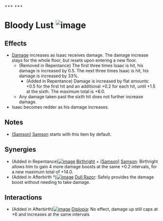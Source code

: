 +++
+++

 # Bloody Lust ![image](/image/Bloody_Lust.png) 

Effects
---------


* [Damage](/wiki/Damage "Damage") increases as Isaac receives damage. The damage increase stays for the whole floor, but resets upon entering a new floor.
	+ (Removed in Repentance) The first three times Isaac is hit, his damage is increased by 0.5. The next three times Isaac is hit, his damage is increased by 33%.
		- (Added in Repentance) Damage is increased by flat amounts: +0.5 for the first hit and an additional +0.2 for each hit, until +1.5 at the sixth. The maximum total is +6.0.
	+ Any damage taken past the sixth hit does not further increase damage.
* Isaac becomes redder as his damage increases.


Notes
-------


* [(Samson)](/wiki/Samson "Samson") [Samson](/wiki/Samson "Samson") starts with this item by default.


Synergies
-----------


* (Added in Repentance)[![image](/image/Birthright.png)](/wiki/Birthright "Birthright") [Birthright](/wiki/Birthright "Birthright") +  [(Samson)](/wiki/Samson "Samson") [Samson](/wiki/Samson "Samson"): Birthright allows him to gain 4 more damage boosts at the same +0.2 intervals, for a new maximum total of +14.0.
* (Added in Afterbirth †)[![image](/image/Dull_Razor.png)](/wiki/Dull_Razor "Dull Razor") [Dull Razor](/wiki/Dull_Razor "Dull Razor"): Safely provides the damage boost without needing to take damage.


Interactions
--------------


* (Added in Afterbirth)[![image](/image/Diplopia.png)](/wiki/Diplopia "Diplopia") [Diplopia](/wiki/Diplopia "Diplopia"): No effect, damage up still caps at +6 and increases at the same intervals


